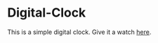 # Digital-Clock
This is a simple digital clock. Give it a watch [here](https://arjita-basu.github.io/Digital-Clock/).
